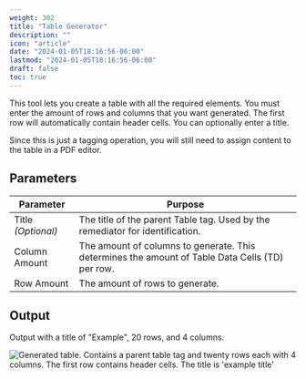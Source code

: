```yaml
---
weight: 302
title: "Table Generator"
description: ""
icon: "article"
date: "2024-01-05T18:16:56-06:00"
lastmod: "2024-01-05T18:16:56-06:00"
draft: false
toc: true
---
```



This tool lets you create a table with all the required elements. You must enter the amount of rows and columns that you want generated. The first row will automatically contain header cells. You can optionally enter a title.

Since this is just a tagging operation, you will still need to assign content to the table in a PDF editor.

## Parameters

| Parameter       | Purpose                                                            |
|-----------------|--------------------------------------------------------------------|
| Title *(Optional)* | The title of the parent Table tag. Used by the remediator for identification. |
| Column Amount   | The amount of columns to generate. This determines the amount of Table Data Cells (TD) per row. |
| Row Amount      | The amount of rows to generate.                                     |

## Output

Output with a title of "Example", 20 rows, and 4 columns.

![Generated table. Contains a parent table tag and twenty rows each with 4 columns. The first row contains header cells. The title is 'example title'](/img/tableExample.png)